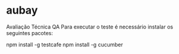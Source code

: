 # aubay
Avaliação Técnica QA
Para executar o teste é necessário instalar os seguintes pacotes:

npm install -g testcafe
npm install -g cucumber

